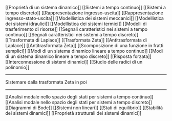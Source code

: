 [[Proprietà di un sistema dinamico]]
[[Sistemi a tempo continuo]]
[[Sistemi a tempo discreto]]
[[Rappresentazione ingresso-uscita]]
[[Rappresentazione ingresso-stato-uscita]]
[[Modellistica dei sistemi meccanici]]
[[Modellistica dei sistemi idraulici]]
[[Modellistica dei sistemi termici]]
[[Modelli di trasferimento di risorse]]
[[Segnali caratteristici nei sistemi a tempo continuo]]
[[Segnali caratteristici nei sistemi a tempo discreto]]
[[Trasformata di Laplace]]
[[Trasformata Zeta]]
[[Antitrasformata di Laplace]]
[[Antitrasformata Zeta]]
[[Scomposizione di una funzione in fratti semplici]]
[[Modi di un sistema dinamico lineare a tempo continuo]]
[[Modi di un sistema dinamico lineare a tempo discreto]]
[[Risposta forzata]]
[[Interconnessione di sistemi dinamici]]
[[Studio delle radici di un polinomio]]

---
Sistemare dalla trasformata Zeta in poi

---

[[Analisi modale nello spazio degli stati per sistemi a tempo continuo]]
[[Analisi modale nello spazio degli stati per sistemi a tempo discreto]]
[[Diagrammi di Bode]]
[[Sistemi non lineari]]
[[Stati di equilibrio]]
[[Stabilità dei sistemi dinamici]]
[[Proprietà strutturali dei sistemi dinamici]]